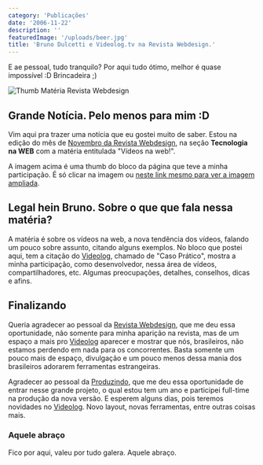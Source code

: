 ```yaml
---
category: 'Publicações'
date: '2006-11-22'
description: ''
featuredImage: '/uploads/beer.jpg'
title: 'Bruno Dulcetti e Videolog.tv na Revista Webdesign.'
---
```


E ae pessoal, tudo tranquilo? Por aqui tudo ótimo, melhor é quase impossível :D Brincadeira ;)

![Thumb Matéria Revista Webdesign](/uploads/303512813_49ce343445_o.jpg)

## Grande Notícia. Pelo menos para mim :D

Vim aqui pra trazer uma notícia que eu gostei muito de saber. Estou na edição do mês de [Novembro da Revista Webdesign](http://www.revistawebdesign.com.br/), na seção **Tecnologia na WEB** com a matéria entitulada "Vídeos na web!".

A imagem acima é uma thumb do bloco da página que teve a minha participação. É só clicar na imagem ou [neste link mesmo para ver a imagem ampliada](http://www.flickr.com/photos/57613252@N00/303512813/in/photostream/ 'Ver a foto ampliada').

## Legal hein Bruno. Sobre o que que fala nessa matéria?

A matéria é sobre os vídeos na web, a nova tendência dos vídeos, falando um pouco sobre assunto, citando alguns exemplos. No bloco que postei aqui, tem a citação do [Videolog](http://www.videolog.tv), chamado de "Caso Prático", mostra a minha participação, como desenvolvedor, nessa área de vídeos, compartilhadores, etc. Algumas preocupações, detalhes, conselhos, dicas e afins.

## Finalizando

Queria agradecer ao pessoal da [Revista Webdesign](http://www.revistawebdesign.com.br/), que me deu essa oportunidade, não somente para minha aparição na revista, mas de um espaço a mais pro [Videolog](http://www.videolog.tv) aparecer e mostrar que nós, brasileiros, não estamos perdendo em nada para os concorrentes. Basta somente um pouco mais de espaço, divulgação e um pouco menos dessa mania dos brasileiros adorarem ferramentas estrangeiras.

Agradecer ao pessoal da [Produzindo](http://www.produzindo.com.br/), que me deu essa oportunidade de entrar nesse grande projeto, o qual estou tem um ano e participei full-time na produção da nova versão. E esperem alguns dias, pois teremos novidades no [Videolog](http://www.videolog.tv). Novo layout, novas ferramentas, entre outras coisas mais.

### Aquele abraço

Fico por aqui, valeu por tudo galera. Aquele abraço.
